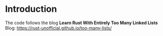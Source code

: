 # Introduction
The code follows the blog **Learn Rust With Entirely Too Many Linked Lists**  
Blog: <https://rust-unofficial.github.io/too-many-lists/>